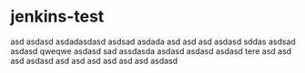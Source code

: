 # jenkins-test
asd
asdasd
asdadasdasd
asdsad
asdada
asd
asd
asd
asdasd
sddas
asdsad
asdasd
qweqwe
asdasd
sad
assdasda
asdasd
asdasd
asdasd
tere
asd
asd
asd
asdasd
asd
asd
asd
asd
asd
asd
asdasd
